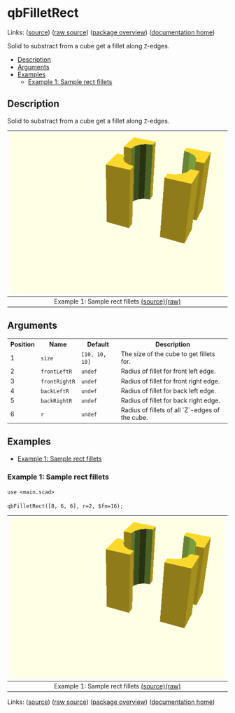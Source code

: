 # qbFilletRect

Links: ([source](https://github.com/little-blossom/openscad-qbase/blob/master/src/qbFilletRect.scad)) ([raw source](https://raw.githubusercontent.com/little-blossom/openscad-qbase/master/src/qbFilletRect.scad)) ([package overview](overview.md)) ([documentation home](../index.md))

Solid to substract from a cube get a fillet along `Z`-edges.

* [Description](#description)
* [Arguments](#arguments)
* [Examples](#examples)
  * [Example 1: Sample rect fillets](#example-1-sample-rect-fillets)

## Description


Solid to substract from a cube get a fillet along `Z`-edges.

| [![summary-example](qbFilletRect.md-media/summary-example.png "summary-example")](https://github.com/little-blossom/openscad-qbase/blob/master/docs/generated/qbFilletRect.md-media/summary-example.png) |
| :---: |
|Example 1: Sample rect fillets [(source)](https://github.com/little-blossom/openscad-qbase/blob/master/docs/generated/qbFilletRect.md-media/summary-example.scad)[(raw)](https://raw.githubusercontent.com/little-blossom/openscad-qbase/master/docs/generated/qbFilletRect.md-media/summary-example.scad)|



## Arguments

<table>
<tr><th>Position</th><th>Name</th><th>Default</th><th>Description</th></tr>
<tr><td>1</td><td><code>size</code></td><td><code>[10, 10, 10]</code></td><td>The size of the cube to get fillets for.</td></tr>
<tr><td>2</td><td><code>frontLeftR</code></td><td><code>undef</code></td><td>Radius of fillet for front left edge.</td></tr>
<tr><td>3</td><td><code>frontRightR</code></td><td><code>undef</code></td><td>Radius of fillet for front right edge.</td></tr>
<tr><td>4</td><td><code>backLeftR</code></td><td><code>undef</code></td><td>Radius of fillet for back left edge.</td></tr>
<tr><td>5</td><td><code>backRightR</code></td><td><code>undef</code></td><td>Radius of fillet for back right edge.</td></tr>
<tr><td>6</td><td><code>r</code></td><td><code>undef</code></td><td>Radius of fillets of all `Z`-edges of the cube.</td></tr>
</table>

## Examples

* [Example 1: Sample rect fillets](#example-1-sample-rect-fillets)

### Example 1: Sample rect fillets


```openscad
use <main.scad>

qbFilletRect([8, 6, 6], r=2, $fn=16);
```
| [![summary-example](qbFilletRect.md-media/summary-example.png "summary-example")](https://github.com/little-blossom/openscad-qbase/blob/master/docs/generated/qbFilletRect.md-media/summary-example.png) |
| :---: |
|Example 1: Sample rect fillets [(source)](https://github.com/little-blossom/openscad-qbase/blob/master/docs/generated/qbFilletRect.md-media/summary-example.scad)[(raw)](https://raw.githubusercontent.com/little-blossom/openscad-qbase/master/docs/generated/qbFilletRect.md-media/summary-example.scad)|


Links: ([source](https://github.com/little-blossom/openscad-qbase/blob/master/src/qbFilletRect.scad)) ([raw source](https://raw.githubusercontent.com/little-blossom/openscad-qbase/master/src/qbFilletRect.scad)) ([package overview](overview.md)) ([documentation home](../index.md))
